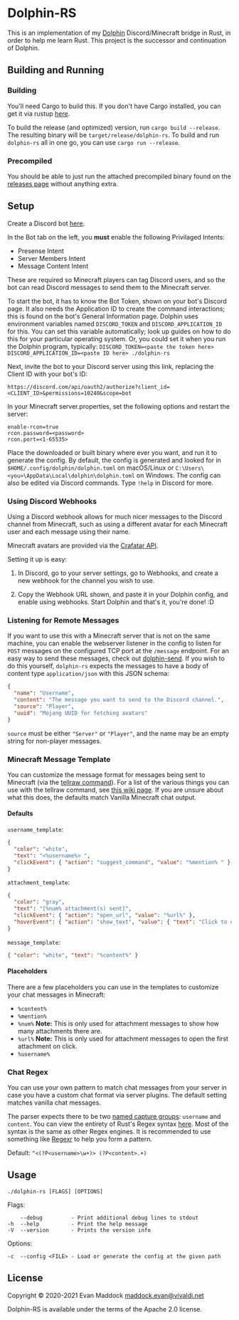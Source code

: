 # Dolphin-RS

This is an implementation of my [Dolphin](https://gitlab.com/EbonJaeger/dolphin) Discord/Minecraft bridge in Rust, in order to help me learn Rust. This project is the successor and continuation of Dolphin.

## Building and Running

### Building

You'll need Cargo to build this. If you don't have Cargo installed, you can get it via rustup [here](https://rustup.rs).

To build the release (and optimized) version, run `cargo build --release`. The resulting binary will be `target/release/dolphin-rs`. To build and run `dolphin-rs` all in one go, you can use `cargo run --release`.

### Precompiled

You should be able to just run the attached precompiled binary found on the [releases page](https://github.com/EbonJaeger/dolphin-rs/releases) without anything extra.

## Setup

Create a Discord bot [here](https://discord.com/developers/applications/me).

In the Bot tab on the left, you **must** enable the following Privilaged Intents:

- Presense Intent
- Server Members Intent
- Message Content Intent

These are required so Minecraft players can tag Discord users, and so the bot can read Discord messages to send them to the Minecraft server.

To start the bot, it has to know the Bot Token, shown on your bot's Discord page. It also needs the Application ID to create the command interactions; this is found on the bot's General Information page. Dolphin uses environment variables named `DISCORD_TOKEN` and `DISCORD_APPLICATION_ID` for this. You can set this variable automatically; look up guides on how to do this for your particular operating system. Or, you could set it when you run the Dolphin program, typically: `DISCORD_TOKEN=<paste the token here> DISCORD_APPLICATION_ID=<paste ID here> ./dolphin-rs`

Next, invite the bot to your Discord server using this link, replacing the Client ID with your bot's ID:

```
https://discord.com/api/oauth2/authorize?client_id=<CLIENT_ID>&permissions=10240&scope=bot
```

In your Minecraft server.properties, set the following options and restart the server:

```
enable-rcon=true
rcon.password=<password>
rcon.port=<1-65535>
```

Place the downloaded or built binary where ever you want, and run it to generate the config. By default, the config is generated and looked for in `$HOME/.config/dolphin/dolphin.toml` on macOS/Linux or `C:\Users\<you>\AppData\Local\dolphin\dolphin.toml` on Windows. The config can also be edited via Discord commands. Type `!help` in Discord for more.

### Using Discord Webhooks

Using a Discord webhook allows for much nicer messages to the Discord channel from Minecraft, such as using a different avatar for each Minecraft user and each message using their name. 

Minecraft avatars are provided via the [Crafatar API](https://crafatar.com).

Setting it up is easy:

1. In Discord, go to your server settings, go to Webhooks, and create a new webhook for the channel you wish to use.

2. Copy the Webhook URL shown, and paste it in your Dolphin config, and enable using webhooks. Start Dolphin and that's it, you're done! :D

### Listening for Remote Messages

If you want to use this with a Minecraft server that is not on the same machine, you can enable the webserver listener in the config to listen for `POST` messages on the configured TCP port at the `/message` endpoint. For an easy way to send these messages, check out [dolphin-send](https://github.com/EbonJaeger/dolphin-send). If you wish to do this yourself, `dolphin-rs` expects the messages to have a body of content type `application/json` with this JSON schema:

```json
{
  "name": "Username",
  "content": "The message you want to send to the Discord channel.",
  "source": "Player",
  "uuid": "Mojang UUID for fetching avatars"
}
```

`source` must be either `"Server"` or `"Player"`, and the name may be an empty string for non-player messages.

### Minecraft Message Template

You can customize the message format for messages being sent to Minecraft (via the [tellraw command](https://minecraft.gamepedia.com/Commands/tellraw)). For a list of the various things you can use with the tellraw command, see [this wiki page](https://minecraft.gamepedia.com/Raw_JSON_text_format#Java_Edition). If you are unsure about what this does, the defaults match Vanilla Minecraft chat output.

#### Defaults

`username_template`:

```json
{
  "color": "white",
  "text": "<%username%> ",
  "clickEvent": { "action": "suggest_command", "value": "%mention% " }
}
```

`attachment_template`:

```json
{
  "color": "gray",
  "text": "[%num% attachment(s) sent]",
  "clickEvent": { "action": "open_url", "value": "%url%" },
  "hoverEvent": { "action": "show_text", "value": { "text": "Click to open" } }
}
```

`message_template`:

```json
{ "color": "white", "text": "%content%" }
```

#### Placeholders

There are a few placeholders you can use in the templates to customize your chat messages in Minecraft:

- `%content%`
- `%mention%`
- `%num%` **Note:** This is only used for attachment messages to show how many attachments there are.
- `%url%` **Note:** This is only used for attachment messages to open the first attachment on click.
- `%username%`

### Chat Regex

You can use your own pattern to match chat messages from your server in case you have a custom chat format via server plugins. The default setting matches vanilla chat messages.

The parser expects there to be two [named capture groups](https://docs.rs/regex/1.4.5/regex/#grouping-and-flags): `username` and `content`. You can view the entirety of Rust's Regex syntax [here](https://docs.rs/regex/1.4.5/regex/#syntax). Most of the syntax is the same as other Regex engines. It is recommended to use something like [Regexr](https://regexr.com) to help you form a pattern.

Default: `^<(?P<username>\w+)> (?P<content>.+)`

## Usage

```
./dolphin-rs [FLAGS] [OPTIONS]
```

Flags:

```
    --debug         - Print additional debug lines to stdout
-h  --help          - Print the help message
-V  --version       - Prints the version info
```

Options:

```
-c  --config <FILE> - Load or generate the config at the given path
```

## License

Copyright &copy; 2020-2021 Evan Maddock <maddock.evan@vivaldi.net>

Dolphin-RS is available under the terms of the Apache 2.0 license.
